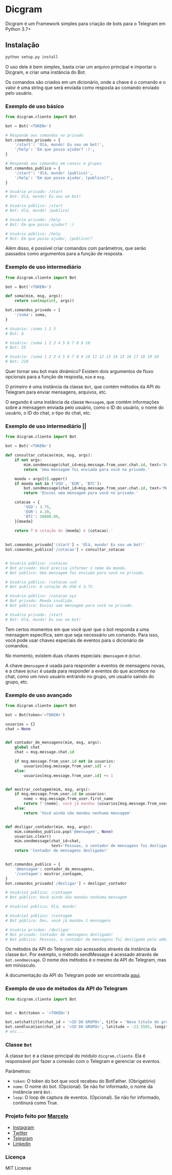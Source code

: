 # Dicgram

Dicgram é um Framework simples para criação de bots para o Telegram em Python 3.7+

## Instalação

```bash
python setup.py install
```

O uso dele é bem simples, basta criar um arquivo principal e importar o Dicgram, e criar uma instância do Bot.

Os comandos são criados em um dicionário, onde a chave é o comando e o valor é uma string 
que será enviada como resposta ao comando enviado pelo usuário.

### Exemplo de uso básico

```python
from dicgram.cliente import Bot

bot = Bot('<TOKEN>')

# Responde aos comandos no privado
bot.comandos_privado = {
    '/start': 'Olá, mundo! Eu sou um bot!',
    '/help': 'Em que posso ajudar? :)',
}

# Responde aos comandos em canais e grupos
bot.comandos_publico = {
    '/start': 'Olá, mundo! (publico)',
    '/help': 'Em que posso ajudar, (publico)?',
}

# Usuário privado: /start
# Bot: Olá, mundo! Eu sou um bot!

# Usuário público: /start
# Bot: Olá, mundo! (publico)

# Usuário privado: /help
# Bot: Em que posso ajudar? :)

# Usuário público: /help
# Bot: Em que posso ajudar, (publico)?
````

Além disso, é possível criar comandos com parâmetros, que serão passados como argumentos para a função de resposta.

### Exemplo de uso intermediário

```python
from dicgram.cliente import Bot

bot = Bot('<TOKEN>')

def soma(mim, msg, args):
    return sum(map(int, args))

bot.comandos_privado = {
    '/soma': soma,
}

# Usuário: /soma 1 2 3
# Bot: 6

# Usuário: /soma 1 2 3 4 5 6 7 8 9 10
# Bot: 55

# Usuário: /soma 1 2 3 4 5 6 7 8 9 10 11 12 13 14 15 16 17 18 19 20
# Bot: 210
```

Quer tornar seu bot mais dinâmico? Existem dois argumentos de fluxo opcionais para a função de resposta, `mim` e `msg`.

O primeiro é uma instância da classe `Bot`, que contém métodos da API do Telegram para enviar mensagens, arquivos, etc.

O segundo é uma instância da classe `Mensagem`, que contém informações sobre a mensagem enviada pelo usuário,
como o ID do usuário, o nome do usuário, o ID do chat, o tipo do chat, etc. 


### Exemplo de uso intermediário ||

```python
from dicgram.cliente import Bot

bot = Bot('<TOKEN>')

def consultar_cotacao(mim, msg, args):
    if not args:
        mim.sendmessage(chat_id=msg.message.from_user.chat.id, text='Você precisa informar o nome da moeda.')
        return 'Uma mensagem foi enviada para você no privado.'

    moeda = args[0].upper()
    if moeda not in ('USD', 'EUR', 'BTC'):
        bot.sendmessage(chat_id=msg.message.from_user.chat.id, text='Moeda inválida.')
        return 'Enviei uma mensagem para você no privado.'

    cotacao = {
        'USD': 3.75,
        'EUR': 4.20,
        'BTC': 50000.00,
    }[moeda]
    
    return f'A cotação do {moeda} é {cotacao}.'
    

bot.comandos_privado['/start'] = 'Olá, mundo! Eu sou um bot!'
bot.comandos_publico['/cotacao'] = consultar_cotacao


# Usuário público: /cotacao
# Bot privado: Você precisa informar o nome da moeda.
# Bot público: Uma mensagem foi enviada para você no privado.

# Usuário público: /cotacao usd
# Bot publico: A cotação do USD é 3.75.

# Usuário público: /cotacao xyz
# Bot privado: Moeda inválida.
# Bot público: Enviei uma mensagem para você no privado.

# Usuário privado: /start
# Bot: Olá, mundo! Eu sou um bot!
```

Tem certos momentos em que você quer que o bot responda a uma mensagem específica, sem que seja necessário um comando.
Para isso, você pode usar chaves especiais de eventos para o dicionário de comandos.

No momento, existem duas chaves especiais: `@mensagem` e `@chat`.

A chave `@mensagem` é usada para responder a eventos de mensagens novas, e a chave `@chat` é usada para responder a eventos do 
que acontece no chat, como um novo usuário entrando no grupo, um usuário saindo do grupo, etc.

### Exemplo de uso avançado

```python
from dicgram.cliente import Bot

bot = Bot(token='<TOKEN>')

usuarios = {}
chat = None


def contador_de_mensagens(mim, msg, args):
    global chat
    chat = msg.message.chat.id

    if msg.message.from_user.id not in usuarios:
        usuarios[msg.message.from_user.id] = 1
    else:
        usuarios[msg.message.from_user.id] += 1


def mostrar_contagem(mim, msg, args):
    if msg.message.from_user.id in usuarios:
        nome = msg.message.from_user.first_name
        return f'{nome}, você já mandou {usuarios[msg.message.from_user.id]} mensagens'
    else:
        return 'Você ainda não mandou nenhuma mensagem'


def desligar_contador(mim, msg, args):
    mim.comandos_publico.pop('@mensagem', None)
    usuarios.clear()
    mim.sendmessage(chat_id=chat,
                    text='Pessoas, o contador de mensagens foi desligado pelo admin')
    return 'Contador de mensagens desligado!'


bot.comandos_publico = {
    '@mensagem': contador_de_mensagens,
    '/contagem': mostrar_contagem,
}
bot.comandos_privado['/desligar'] = desligar_contador

# Usuário1 público: /contagem
# Bot público: Você ainda não mandou nenhuma mensagem

# Usuário1 público: Olá, mundo!

# Usuário1 público: /contagem
# Bot público: Dev, você já mandou 1 mensagens

# Usuário privdao: /desligar
# Bot privado: Contador de mensagens desligado!
# Bot público: Pessoas, o contador de mensagens foi desligado pelo admin
```

Os métodos da API do Telegram são acessados através da instância da classe `Bot`.
Por exemplo, o método sendMessage é acessado através de `bot.sendmessage`.
O nome dos métodos é o mesmo da API do Telegram, mas em minúsculo.

A documentação da API do Telegram pode ser encontrada [aqui](https://core.telegram.org/bots/api#available-methods).

### Exemplo de uso de métodos da API do Telegram

```python
from dicgram.cliente import Bot


bot = Bot(token = '<TOKEN>')

bot.setchattitle(chat_id = '<ID DO GRUPO>', title = 'Novo título do grupo')
bot.sendlocation(chat_id = '<ID DO GRUPO>', latitude = -23.5505, longitude = -46.6333)
# etc...
```

### Classe `Bot`

A classe `Bot` é a classe principal do módulo `dicgram.cliente`.
Ela é responsável por fazer a conexão com o Telegram e gerenciar os eventos.

Parâmetros:

* `token`: O token do bot que você recebeu do BotFather. (Obrigatório)
* `nome`: O nome do bot. (Opcional). Se não for informado, o nome da instância será `Bot`.
* `loop`: O loop de captura de eventos. (Opcional). Se não for informado, continurá como True.


### Projeto feito por [Marcelo](https://github.com/marcellobatiista)

* [Instagram](https://www.instagram.com/marcellobatiista/)
* [Twitter](https://twitter.com/marcellobatiist)
* [Telegram](https://t.me/@SP4CNE)
* [Linkedin](https://www.linkedin.com/in/marcellobatiista/)

### Licença

MIT License

